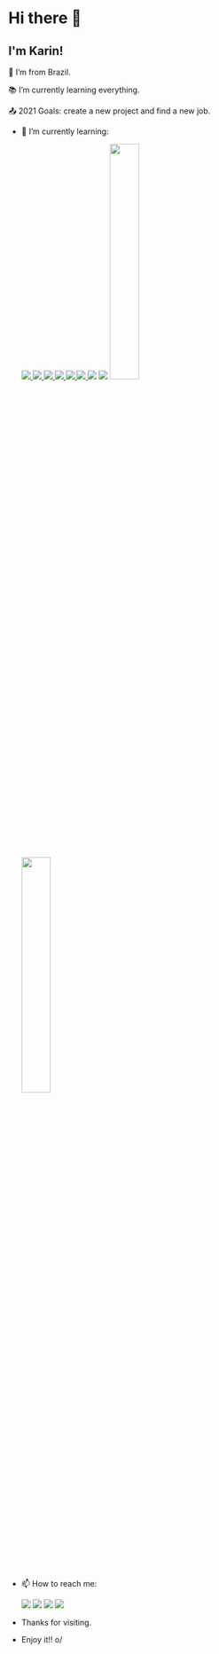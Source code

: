 # Hi there 👋

## I'm Karin!

:house_with_garden: I’m from Brazil.

:books: I’m currently learning everything.

:outbox_tray: 2021 Goals: create a new project and find a new job.

- 🌱 I’m currently learning:

  <a href="#" alt="">
  <img src="https://img.shields.io/badge/HTML5-E34F26?style=for-the-badge&logo=html5&logoColor=white">
  </a>
  <a href="#" alt="">
  <img src="https://img.shields.io/badge/CSS3-1572B6?style=for-the-badge&logo=css3&logoColor=white">
  </a>
  <a href="#" alt="">
  <img src="https://img.shields.io/badge/JavaScript-F7DF1E?style=for-the-badge&logo=javascript&logoColor=black">
  </a>
    <a href="#" alt="">
    <img src="https://img.shields.io/badge/TypeScript-007ACC?style=for-the-badge&logo=typescript&logoColor=white">
    </a>
  <a href="#" alt="">
  <img src="https://img.shields.io/badge/Node.js-43853D?style=for-the-badge&logo=node.js&logoColor=white">
  </a>
  <a href="#" alt="">
  <img src="https://img.shields.io/badge/Bootstrap-563D7C?style=for-the-badge&logo=bootstrap&logoColor=white">
  </a>
  <img src="https://img.shields.io/badge/jQuery-0769AD?style=for-the-badge&logo=jquery&logoColor=white">
  </a>
  <img src="https://img.shields.io/badge/Java-ED8B00?style=for-the-badge&logo=java&logoColor=white">
  </a>
  <img width="33%" src="https://github-readme-stats.vercel.app/api?username=karinlmarques&show_icons=true&theme=midnight-purple"/>
  <img width="33%" src="https://github-readme-stats.vercel.app/api/top-langs/?username=karinlmarques&layout=compact&theme=midnight-purple">

  
- 📫 How to reach me:

  <a href="https://www.linkedin.com/in/karinlmarques/" alt="Instagram" target="_blank">
  <img src="https://img.shields.io/badge/LinkedIn-0077B5?style=for-the-badge&logo=linkedin&logoColor=white"></a>
  <a href="https://www.facebook.com/karinlmarques/" alt="Instagram" target="_blank">
  <img src="https://img.shields.io/badge/Facebook-1877F2?style=for-the-badge&logo=facebook&logoColor=white"></a>
  <a href="https://www.instagram.com/karinlmarques/" alt="Instagram" target="_blank">
  <img src="https://img.shields.io/badge/-Instagram-DF0174?style=for-the-badge&labelColor=DF0174&logo=instagram&logoColor=white&link=https://www.instagram.com/karinlmarques"></a> 
  <a href="https://github.com/karinlmarques" alt="Github" target="_blank">
  <img src="https://img.shields.io/badge/GitHub-100000?style=for-the-badge&logo=github&logoColor=white"></a>

- Thanks for visiting.

- Enjoy it!! o/

